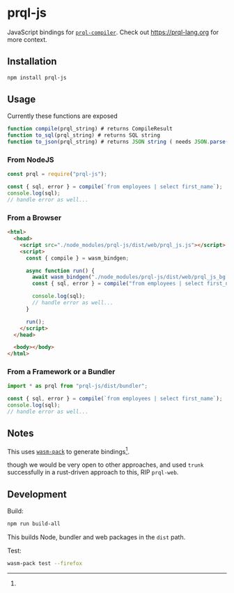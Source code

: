 # prql-js

JavaScript bindings for [`prql-compiler`](https://github.com/prql/prql/). Check out <https://prql-lang.org> for more
context.

## Installation

```sh
npm install prql-js
```

## Usage

Currently these functions are exposed

```javascript
function compile(prql_string) # returns CompileResult
function to_sql(prql_string) # returns SQL string
function to_json(prql_string) # returns JSON string ( needs JSON.parse() to get the json)
```

### From NodeJS

```javascript
const prql = require("prql-js");

const { sql, error } = compile(`from employees | select first_name`);
console.log(sql);
// handle error as well...
```

### From a Browser

```html
<html>
  <head>
    <script src="./node_modules/prql-js/dist/web/prql_js.js"></script>
    <script>
      const { compile } = wasm_bindgen;

      async function run() {
        await wasm_bindgen("./node_modules/prql-js/dist/web/prql_js_bg.wasm");
        const { sql, error } = compile("from employees | select first_name");

        console.log(sql);
        // handle error as well...
      }

      run();
    </script>
  </head>

  <body></body>
</html>
```

### From a Framework or a Bundler

```typescript
import * as prql from "prql-js/dist/bundler";

const { sql, error } = compile(`from employees | select first_name`);
console.log(sql);
// handle error as well...
```

## Notes

This uses
[`wasm-pack`](https://rustwasm.github.io/docs/wasm-pack/tutorials/npm-browser-packages/index.html)
to generate bindings[^1].

[^1]:

though we would be very open to other approaches, and used `trunk`
successfully in a rust-driven approach to this, RIP `prql-web`.

## Development

Build:

```sh
npm run build-all
```

This builds Node, bundler and web packages in the `dist` path.

Test:

```sh
wasm-pack test --firefox
```
